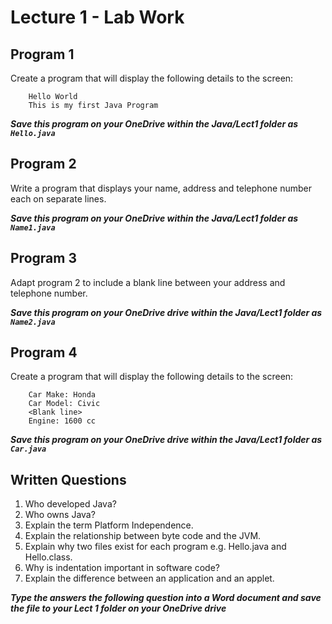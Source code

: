 # Lecture 1 - Lab Work

## Program 1

Create a program that will display the following details to the screen:
```
    Hello World
    This is my first Java Program
```
***Save this program on your OneDrive within the Java/Lect1 folder as `Hello.java`***

## Program 2

Write a program that displays your name, address and telephone number each on separate lines.

***Save this program on your OneDrive within the Java/Lect1 folder as `Name1.java`***

## Program 3

Adapt program 2 to include a blank line between your address and telephone number.

***Save this program on your OneDrive drive within the Java/Lect1 folder as `Name2.java`***

## Program 4 

Create a program that will display the following details to the screen:
```
    Car Make: Honda
    Car Model: Civic
    <Blank line>
    Engine: 1600 cc
```

***Save this program on your OneDrive  drive within the Java/Lect1 folder as `Car.java`***

## Written Questions

1. Who developed Java?
2. Who owns Java?
3. Explain the term Platform Independence.
4. Explain the relationship between byte code and the JVM.
5. Explain why two files exist for each program e.g. Hello.java and Hello.class.
6. Why is indentation important in software code?
7. Explain the difference between an application and an applet.

***Type the answers the following question into a Word document and save the file to your Lect 1 folder on your OneDrive drive***